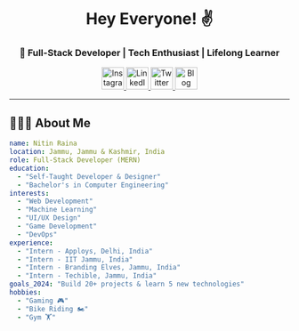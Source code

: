 <h1 align="center">Hey Everyone! ✌</h1>
<h3 align="center">🚀 Full-Stack Developer | Tech Enthusiast | Lifelong Learner</h3>

<p align="center">
  <a href="https://www.instagram.com/nitnraina_">
    <img height="40" src="https://cdn.jsdelivr.net/gh/devicons/devicon/icons/instagram/instagram-original.svg](https://cdn.iconscout.com/icon/free/png-512/free-instagram-logo-icon-download-in-svg-png-gif-file-formats--social-media-pack-logos-icons-1583142.png?f=webp&w=512)](https://rb.gy/b8eqbw)" alt="Instagram"/>
  </a>
  <a href="https://www.linkedin.com/in/nitin-raina/">
    <img height="40" src="https://cdn.jsdelivr.net/gh/devicons/devicon/icons/linkedin/linkedin-original.svg" alt="LinkedIn"/>
  </a>
  <a href="https://www.twitter.com/nitinraina_">
    <img height="40" src="https://cdn.jsdelivr.net/gh/devicons/devicon/icons/twitter/twitter-original.svg" alt="Twitter"/>
  </a>
  <a href="https://codefornitin.blogspot.com/">
    <img height="40" src="https://cdn3.iconfinder.com/data/icons/avatars-xmas-giveaway/128/batman_hero_avatar_comics-256.png" alt="Blog"/>
  </a>
</p>

---

## 👨🏻‍💻 About Me

```yaml
name: Nitin Raina
location: Jammu, Jammu & Kashmir, India
role: Full-Stack Developer (MERN)
education:
  - "Self-Taught Developer & Designer"
  - "Bachelor's in Computer Engineering"
interests:
  - "Web Development"
  - "Machine Learning"
  - "UI/UX Design"
  - "Game Development"
  - "DevOps"
experience:
  - "Intern - Apploys, Delhi, India"
  - "Intern - IIT Jammu, India"
  - "Intern - Branding Elves, Jammu, India"
  - "Intern - Techible, Jammu, India"
goals_2024: "Build 20+ projects & learn 5 new technologies"
hobbies:
  - "Gaming 🎮"
  - "Bike Riding 🏍️"
  - "Gym 🏋️"
